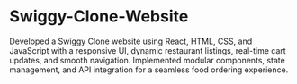 # Swiggy-Clone-Website
Developed a Swiggy Clone website using React, HTML, CSS, and JavaScript with a responsive UI, dynamic restaurant listings, real-time cart updates, and smooth navigation. Implemented modular components, state management, and API integration for a seamless food ordering experience.
